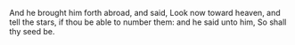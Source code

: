 And he brought him forth abroad, and said, Look now toward heaven, and tell the stars, if thou be able to number them: and he said unto him, So shall thy seed be.
